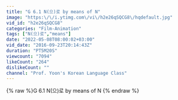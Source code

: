 ```yaml
---
title: "G 6.1 N(으)로 by means of N"
image: "https:\/\/i.ytimg.com\/vi\/h2e26qSQCG8\/hqdefault.jpg"
vid_id: "h2e26qSQCG8"
categories: "Film-Animation"
tags: ["N(으)로","means"]
date: "2022-05-08T08:00:02+03:00"
vid_date: "2016-09-23T20:14:43Z"
duration: "PT5M20S"
viewcount: "7094"
likeCount: "264"
dislikeCount: ""
channel: "Prof. Yoon's Korean Language Class"
---
```

{% raw %}G 6.1 N(으)로 by means of N {% endraw %}
